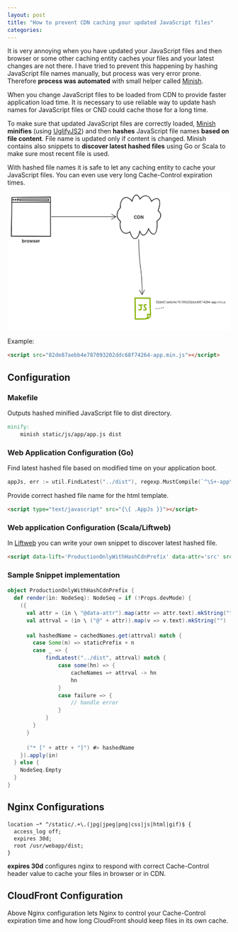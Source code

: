 ```yaml
---
layout: post
title: "How to prevent CDN caching your updated JavaScript files"
categories: 
---
```



It is very annoying when you have updated your JavaScript files and then browser or some other caching entity caches your files and your latest changes are not there. I have tried to prevent this happening by hashing JavaScript file names manually, but process was very error prone. Therefore **process was automated** with small helper called [Minish](https://github.com/saikitanabe/minish).

When you change JavaScript files to be loaded from CDN to provide faster application load time. It is necessary to use reliable way to update hash names for JavaScript files or CND could cache those for a long time.

To make sure that updated JavaScript files are correctly loaded, [Minish](https://github.com/saikitanabe/minish) **minifies** (using [UglifyJS2](https://github.com/mishoo/UglifyJS2)) and then **hashes** JavaScript file names **based on file content**. File name is updated only if content is changed. Minish contains also snippets to **discover latest hashed files** using Go or Scala to make sure most recent file is used.

With hashed file names it is safe to let any caching entity to cache your JavaScript files. You can even use very long Cache-Control expiration times.

![Hashed file loaded from the webserver](https://github.com/saikitanabe/minish/raw/master/minish.png)

Example:

```html
<script src="82de87aebb4e787093202ddc68f74264-app.min.js"></script>
```


Configuration
-------------

### Makefile

Outputs hashed minified JavaScript file to dist directory.

```makefile
minify:
	minish static/js/app/app.js dist
```

### Web Application Configuration (Go)

Find latest hashed file based on modified time on your application boot.

```go
appJs, err := util.FindLatest("../dist"), regexp.MustCompile(`^\S+-app\.min\.js$`))
```

Provide correct hashed file name for the html template.

```html
<script type="text/javascript" src="{\{ .AppJs }}"></script>
```

### Web application Configuration (Scala/Liftweb)

In [Liftweb](http://liftweb.net) you can write your own snippet to discover latest hashed file.

```html
<script data-lift='ProductionOnlyWithHashCdnPrefix' data-attr='src' src='/dist/presentation.min.js'></script>
```

### Sample Snippet implementation

```scala
object ProductionOnlyWithHashCdnPrefix {
  def render(in: NodeSeq): NodeSeq = if (!Props.devMode) {
    ({
      val attr = (in \ "@data-attr").map(attr => attr.text).mkString("")
      val attrval = (in \ ("@" + attr)).map(v => v.text).mkString("")

      val hashedName = cachedNames.get(attrval) match {
        case Some(n) => staticPrefix + n
        case _ => {
        	findLatest("../dist", attrval) match {
        		case some(hn) => {
        			cacheNames =+ attrval -> hn
        			hn
        		}
        		case failure => {
        			// handle error
        		}
        	}
        }
      }

      ("* [" + attr + "]") #> hashedName
    }).apply(in)
  } else {
    NodeSeq.Empty
  }
}
```


Nginx Configurations
--------------------

```nginx
location ~* ^/static/.+\.(jpg|jpeg|png|css|js|html|gif)$ {
  access_log off;
  expires 30d;
  root /usr/webapp/dist;
}
```

**expires 30d** configures nginx to respond with correct Cache-Control header value to cache your files in browser or in CDN.


CloudFront Configuration
-------------------------

Above Nginx configuration lets Nginx to control your Cache-Control expiration time and how long CloudFront should keep files in its own cache.